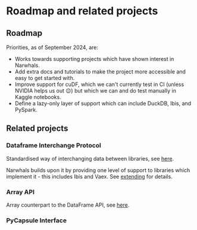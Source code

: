 # Roadmap and related projects

## Roadmap

Priorities, as of September 2024, are:

- Works towards supporting projects which have shown interest in Narwhals.
- Add extra docs and tutorials to make the project more accessible and easy to get started with.
- Improve support for cuDF, which we can't currently test in CI (unless NVIDIA helps us out :wink:) but
  which we can and do test manually in Kaggle notebooks.
- Define a lazy-only layer of support which can include DuckDB, Ibis, and PySpark.

## Related projects

### Dataframe Interchange Protocol

Standardised way of interchanging data between libraries, see
[here](https://data-apis.org/dataframe-protocol/latest/index.html).

Narwhals builds upon it by providing one level of support to libraries which implement it -
this includes Ibis and Vaex. See [extending](extending.md) for details.

### Array API

Array counterpart to the DataFrame API, see [here](https://data-apis.org/array-api/2022.12/index.html).

### PyCapsule Interface


